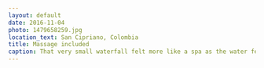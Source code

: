 ```yaml
---
layout: default
date: 2016-11-04
photo: 1479658259.jpg
location_text: San Cipriano, Colombia
title: Massage included
caption: That very small waterfall felt more like a spa as the water felt like a massage on my back!
---
```

